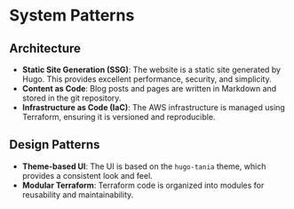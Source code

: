 # System Patterns

## Architecture

- **Static Site Generation (SSG)**: The website is a static site generated by Hugo. This provides excellent performance, security, and simplicity.
- **Content as Code**: Blog posts and pages are written in Markdown and stored in the git repository.
- **Infrastructure as Code (IaC)**: The AWS infrastructure is managed using Terraform, ensuring it is versioned and reproducible.

## Design Patterns

- **Theme-based UI**: The UI is based on the `hugo-tania` theme, which provides a consistent look and feel.
- **Modular Terraform**: Terraform code is organized into modules for reusability and maintainability.
